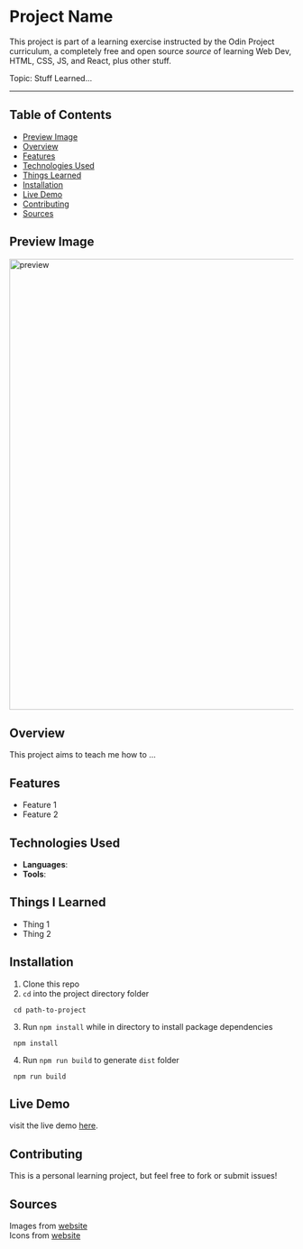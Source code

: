 # Project Name

This project is part of a learning exercise instructed by the Odin Project curriculum, a completely free and open source *source* of learning Web Dev, HTML, CSS, JS, and React, plus other stuff.

Topic: Stuff Learned...

---

## Table of Contents
- [Preview Image](#preview-image)
- [Overview](#overview)
- [Features](#features)
- [Technologies Used](#technologies-used)
- [Things Learned](#things-i-learned)
- [Installation](#installation)
- [Live Demo](#live-demo)
- [Contributing](#contributing)
- [Sources](#sources)

## Preview Image
<img src="" alt="preview" width="800">


## Overview
This project aims to teach me how to ...


## Features
- Feature 1
- Feature 2


## Technologies Used
- **Languages**:
- **Tools**:


## Things I Learned
- Thing 1
- Thing 2


## Installation
1. Clone this repo
2. `cd` into the project directory folder
```
 cd path-to-project
```
3. Run `npm install` while in directory to install package dependencies
```
 npm install
```
4. Run `npm run build` to generate `dist` folder
```
 npm run build
```

## Live Demo
visit the live demo [here](https://www.addlinkhere).


## Contributing
This is a personal learning project, but feel free to fork or submit issues!


## Sources
Images from [website](https://www.addlinkhere)\
Icons from [website](https://www.addlinkhere)